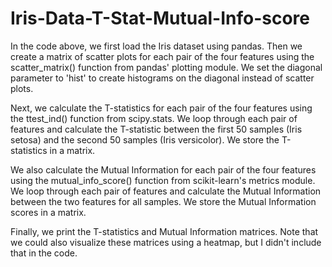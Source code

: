 # Iris-Data-T-Stat-Mutual-Info-score
In the code above, we first load the Iris dataset using pandas. Then we create a matrix of scatter plots for each pair of the four features using the scatter_matrix() function from pandas' plotting module. We set the diagonal parameter to 'hist' to create histograms on the diagonal instead of scatter plots.

Next, we calculate the T-statistics for each pair of the four features using the ttest_ind() function from scipy.stats. We loop through each pair of features and calculate the T-statistic between the first 50 samples (Iris setosa) and the second 50 samples (Iris versicolor). We store the T-statistics in a matrix.

We also calculate the Mutual Information for each pair of the four features using the mutual_info_score() function from scikit-learn's metrics module. We loop through each pair of features and calculate the Mutual Information between the two features for all samples. We store the Mutual Information scores in a matrix.

Finally, we print the T-statistics and Mutual Information matrices. Note that we could also visualize these matrices using a heatmap, but I didn't include that in the code.
